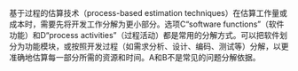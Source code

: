 基于过程的估算技术（process-based estimation techniques）在估算工作量或成本时，需要先将开发工作分解为更小部分。选项C“software functions”（软件功能）和D“process activities”（过程活动）都是常用的分解方式。可以把软件划分为功能模块，或按照开发过程（如需求分析、设计、编码、测试等）分解，以更准确地估算每一部分所需的资源和时间。A和B不是常见的问题分解依据。